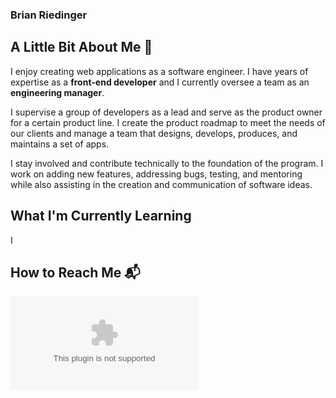 ### Brian Riedinger

## A Little Bit About Me 👋
I enjoy creating web applications as a software engineer. I have years of expertise as a **front-end developer** and I currently oversee a team as an **engineering manager**.

I supervise a group of developers as a lead and serve as the product owner for a certain product line. I create the product roadmap to meet the needs of our clients and manage a team that designs, develops, produces, and maintains a set of apps.

I stay involved and contribute technically to the foundation of the program. I work on adding new features, addressing bugs, testing, and mentoring while also assisting in the creation and communication of software ideas.

## What I'm Currently Learning
I

## How to Reach Me 📬
![Gmail](mailto:briedinger@gmail.com)


<!--
**briedinger/briedinger** is a ✨ _special_ ✨ repository because its `README.md` (this file) appears on your GitHub profile.

Here are some ideas to get you started:

- 🔭 I’m currently working on ...
- 🌱 I’m currently learning ...
- 👯 I’m looking to collaborate on ...
- 🤔 I’m looking for help with ...
- 💬 Ask me about ...
- 📫 How to reach me: ...
- 😄 Pronouns: ...
- ⚡ Fun fact: ...
-->
